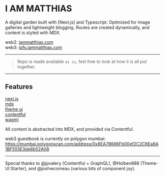 # I AM MATTHIAS

A digital garden built with [Next.js] and Typescript. Optimized for image galleries and lightweight blogging. Routes are created dynamically, and content is styled with MDX.

web2: [iammatthias.com](https://iammatthias.com)  
web3: [ipfs.iammatthias.com](https://ipfs.iammatthias.com)

---

> Repo is made available `as is`, feel free to look at how it is all put together.

---

## Features

[next.js](https://nextjs.org)  
[mdx](https://mdxjs.com)  
[theme ui](https://theme-ui.com)  
[contentful](https://www.contentful.com)  
[wagmi](https://wagmi-xyz.vercel.app)

All content is abstracted into MDX, and provided via Contentful.

web3 guestbook is currently on polygon mumbai: https://mumbai.polygonscan.com/address/0x8EA78686Fb00ef2C2C6Ea8A1BF555E3de6b52A08

---

Special thanks to @jpvalery (Contentful + GraphQL), @Holben888 (Theme-UI Starter), and @joshwcomeau (various bits of component joy).
